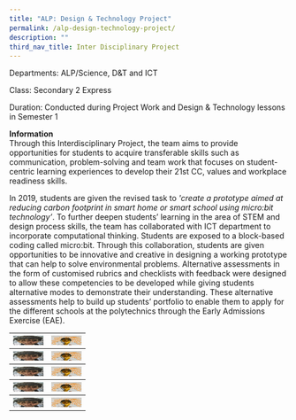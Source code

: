 ```yaml
---
title: "ALP: Design & Technology Project"
permalink: /alp-design-technology-project/
description: ""
third_nav_title: Inter Disciplinary Project
---
```

Departments: ALP/Science, D&T and ICT

Class: Secondary 2 Express

Duration: Conducted during Project Work and Design & Technology lessons in Semester 1

**Information**  
Through this Interdisciplinary Project, the team aims to provide opportunities for students to acquire transferable skills such as communication, problem-solving and team work that focuses on student-centric learning experiences to develop their 21st CC, values and workplace readiness skills.

In 2019, students are given the revised task to _'create a prototype aimed at reducing carbon footprint in smart home or smart school using micro:bit technology’_. To further deepen students’ learning in the area of STEM and design process skills, the team has collaborated with ICT department to incorporate computational thinking. Students are exposed to a block-based coding called micro:bit. Through this collaboration, students are given opportunities to be innovative and creative in designing a working prototype that can help to solve environmental problems. Alternative assessments in the form of customised rubrics and checklists with feedback were designed to allow these competencies to be developed while giving students alternative modes to demonstrate their understanding. These alternative assessments help to build up students’ portfolio to enable them to apply for the different schools at the polytechnics through the Early Admissions Exercise (EAE).

<table>
<tbody>
  <tr>
    <th><img src="/images/01-3-e1571270563532.jpeg" width="55" height="17"></th>
    <th><img src="/images/02-4-e1571270571857.jpeg" width="55" height="17"></th>
  </tr>
	<tr>
    <th><img src="/images/01-3-e1571270563532.jpeg" width="55" height="17"></th>
    <th><img src="/images/02-4-e1571270571857.jpeg" width="55" height="17"></th>
  </tr>
	<tr>
    <th><img src="/images/01-3-e1571270563532.jpeg" width="55" height="17"></th>
    <th><img src="/images/02-4-e1571270571857.jpeg" width="55" height="17"></th>
  </tr>
	<tr>
    <th><img src="/images/01-3-e1571270563532.jpeg" width="55" height="17"></th>
    <th><img src="/images/02-4-e1571270571857.jpeg" width="55" height="17"></th>
  </tr>
	<tr>
    <th><img src="/images/01-3-e1571270563532.jpeg" width="55" height="17"></th>
    <th><img src="/images/02-4-e1571270571857.jpeg" width="55" height="17"></th>
  </tr>
</tbody>
</table>